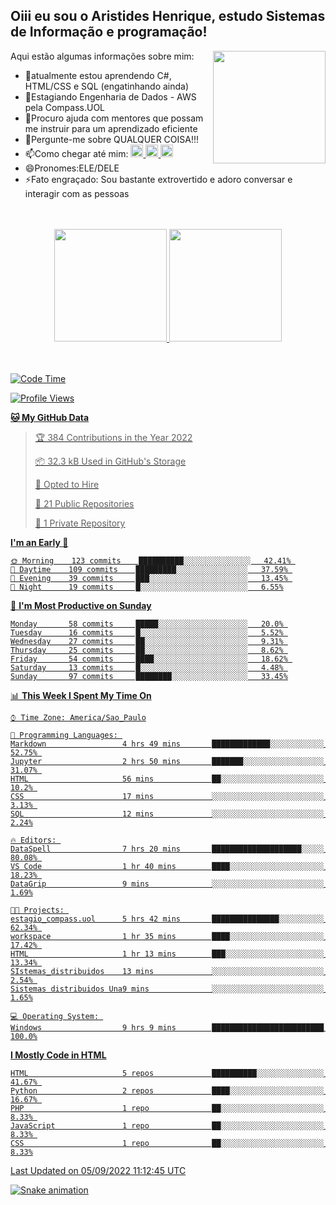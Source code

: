 ## Oiii eu sou o Aristides Henrique, estudo Sistemas de Informação e programação!

<div >
Aqui estão algumas informações sobre mim:<img align="right" height="180em" src="https://user-images.githubusercontent.com/97318481/177042589-45d62122-82a9-4a32-b3a7-87b322825b2f.png">
</div>

- 🌱atualmente estou aprendendo C#, HTML/CSS e SQL (engatinhando ainda)
- 👯Estagiando Engenharia de Dados - AWS pela Compass.UOL
- 🤔Procuro ajuda com mentores que possam me instruir para um aprendizado eficiente
- 💬Pergunte-me sobre QUALQUER COISA!!!
- 📫Como chegar até mim:
  <a href="https://www.instagram.com/aryhenry/" target="_blank">
  <img src="https://img.shields.io/badge/-Instagram-%23E4405F?style=for-the-badge&logo=instagram&logoColor=black" height="20px">
  </a>
  <a href="https://www.linkedin.com/in/aristides-henrique/" target="_blank">
  <img src="https://img.shields.io/badge/-LinkedIn-%230077B5?style=for-the-badge&logo=linkedin&logoColor=black" height="20px">
  </a> 
  <a href="mailto:arihenriqueuna@gmail.com">
  <img src="https://img.shields.io/badge/-Gmail-%23333?style=for-the-badge&logo=gmail&logoColor=white" height="20px">
  </a>
- 😄Pronomes:ELE/DELE
- ⚡Fato engraçado: Sou bastante extrovertido e adoro conversar e interagir com as pessoas
<br/>
<br/>
<div align="center">
  <a href="https://github.com/arihenrique">
  <img height="180em" src="https://github-readme-stats.vercel.app/api?username=arihenrique&show_icons=true&theme=dracula&include_all_commits=true&count_private=true"/>
  <img height="180em" src="https://github-readme-stats.vercel.app/api/top-langs/?username=arihenrique&layout=compact&langs_count=7&theme=dracula"/>
</div><br/><br/>

<!--START_SECTION:waka-->
![Code Time](http://img.shields.io/badge/Code%20Time-86%20hrs%2058%20mins-blue)

![Profile Views](http://img.shields.io/badge/Profile%20Views-43-blue)

**🐱 My GitHub Data** 

> 🏆 384 Contributions in the Year 2022
 > 
> 📦 32.3 kB Used in GitHub's Storage 
 > 
> 💼 Opted to Hire
 > 
> 📜 21 Public Repositories 
 > 
> 🔑 1 Private Repository 
 > 
**I'm an Early 🐤** 

```text
🌞 Morning    123 commits    ██████████░░░░░░░░░░░░░░░   42.41% 
🌇 Daytime    109 commits    █████████░░░░░░░░░░░░░░░░   37.59% 
🌃 Evening    39 commits     ███░░░░░░░░░░░░░░░░░░░░░░   13.45% 
🌙 Night      19 commits     █░░░░░░░░░░░░░░░░░░░░░░░░   6.55%

```
📅 **I'm Most Productive on Sunday** 

```text
Monday       58 commits     █████░░░░░░░░░░░░░░░░░░░░   20.0% 
Tuesday      16 commits     █░░░░░░░░░░░░░░░░░░░░░░░░   5.52% 
Wednesday    27 commits     ██░░░░░░░░░░░░░░░░░░░░░░░   9.31% 
Thursday     25 commits     ██░░░░░░░░░░░░░░░░░░░░░░░   8.62% 
Friday       54 commits     ████░░░░░░░░░░░░░░░░░░░░░   18.62% 
Saturday     13 commits     █░░░░░░░░░░░░░░░░░░░░░░░░   4.48% 
Sunday       97 commits     ████████░░░░░░░░░░░░░░░░░   33.45%

```


📊 **This Week I Spent My Time On** 

```text
⌚︎ Time Zone: America/Sao_Paulo

💬 Programming Languages: 
Markdown                 4 hrs 49 mins       █████████████░░░░░░░░░░░░   52.75% 
Jupyter                  2 hrs 50 mins       ███████░░░░░░░░░░░░░░░░░░   31.07% 
HTML                     56 mins             ██░░░░░░░░░░░░░░░░░░░░░░░   10.2% 
CSS                      17 mins             ░░░░░░░░░░░░░░░░░░░░░░░░░   3.13% 
SQL                      12 mins             ░░░░░░░░░░░░░░░░░░░░░░░░░   2.24%

🔥 Editors: 
DataSpell                7 hrs 20 mins       ████████████████████░░░░░   80.08% 
VS Code                  1 hr 40 mins        ████░░░░░░░░░░░░░░░░░░░░░   18.23% 
DataGrip                 9 mins              ░░░░░░░░░░░░░░░░░░░░░░░░░   1.69%

🐱‍💻 Projects: 
estagio_compass.uol      5 hrs 42 mins       ███████████████░░░░░░░░░░   62.34% 
workspace                1 hr 35 mins        ████░░░░░░░░░░░░░░░░░░░░░   17.42% 
HTML                     1 hr 13 mins        ███░░░░░░░░░░░░░░░░░░░░░░   13.34% 
SIstemas_distribuidos    13 mins             ░░░░░░░░░░░░░░░░░░░░░░░░░   2.54% 
Sistemas distribuidos Una9 mins              ░░░░░░░░░░░░░░░░░░░░░░░░░   1.65%

💻 Operating System: 
Windows                  9 hrs 9 mins        █████████████████████████   100.0%

```

**I Mostly Code in HTML** 

```text
HTML                     5 repos             ██████████░░░░░░░░░░░░░░░   41.67% 
Python                   2 repos             ████░░░░░░░░░░░░░░░░░░░░░   16.67% 
PHP                      1 repo              ██░░░░░░░░░░░░░░░░░░░░░░░   8.33% 
JavaScript               1 repo              ██░░░░░░░░░░░░░░░░░░░░░░░   8.33% 
CSS                      1 repo              ██░░░░░░░░░░░░░░░░░░░░░░░   8.33%

```



 Last Updated on 05/09/2022 11:12:45 UTC
<!--END_SECTION:waka-->

![Snake animation](https://github.com/arihenrique/arihenrique/blob/output/github-contribution-grid-snake.svg)
